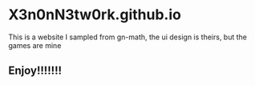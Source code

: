 # X3n0nN3tw0rk.github.io
This is a website I sampled from gn-math, the ui design is theirs, but the games are mine
## Enjoy!!!!!!!
